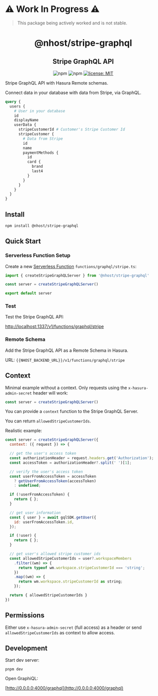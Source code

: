 <h1>⚠️ Work In Progress ⚠️</h1>

> This package being actively worked and is not stable.

<h1 align="center">@nhost/stripe-graphql</h1>
<h2 align="center">Stripe GraphQL API</h2>

<p align="center">
  <img alt="npm" src="https://img.shields.io/npm/v/@nhost/stripe-graphql">
  <img alt="npm" src="https://img.shields.io/npm/dm/@nhost/stripe-graphql">
  <a href="LICENSE">
    <img src="https://img.shields.io/badge/license-MIT-yellow.svg" alt="license: MIT" />
  </a>
</p>

Stripe GraphQL API with Hasura Remote schemas.

Connect data in your database with data from Stripe, via GraphQL.

```graphql
query {
  users {
    # User in your database
    id
    displayName
    userData {
      stripeCustomerId # Customer's Stripe Customer Id
      stripeCustomer {
        # Data from Stripe
        id
        name
        paymentMethods {
          id
          card {
            brand
            last4
          }
        }
      }
    }
  }
}
```

## Install

```bash
npm install @nhost/stripe-graphql
```

## Quick Start

### Serverless Function Setup

Create a new [Serverless Function](https://docs.nhost.io/platform/serverless-functions) `functions/graphql/stripe.ts`:

```js
import { createStripeGraphQLServer } from '@nhost/stripe-graphql'

const server = createStripeGraphQLServer()

export default server
```

### Test

Test the Stripe GraphQL API:

[http://localhost:1337/v1/functions/graphql/stripe](http://localhost:1337/v1/functions/graphql/stripe)

### Remote Schema

Add the Stripe GraphQL API as a Remote Schema in Hasura.

URL: `{{NHOST_BACKEND_URL}}/v1/functions/graphql/stripe`

## Context

Minimal example without a context. Only requests using the `x-hasura-admin-secret` header will work:

```js
const server = createStripeGraphQLServer()
```

You can provide a `context` function to the Stripe GraphQL Server.

You can return `allowedStripeCustomerIds`.

Realistic example:

```js
const server = createStripeGraphQLServer({
  context: ({ request }) => {

  // get the user's access token
  const authorizationHeader = request.headers.get('Authorization');
  const accessToken = authorizationHeader?.split(' ')[1];

  // verify the user's access token
  const userFromAccessToken = accessToken
    ? getUserFromAccessToken(accessToken)
    : undefined;

  if (!userFromAccessToken) {
    return { };
  }

  // get user information
  const { user } = await gqlSDK.getUser({
    id: userFromAccessToken.id,
  });

  if (!user) {
    return { };
  }

  // get user's allowed stripe customer ids
  const allowedStripeCustomerIds = user?.workspaceMembers
    .filter((wm) => {
      return typeof wm.workspace.stripeCustomerId === 'string';
    })
    .map((wm) => {
      return wm.workspace.stripeCustomerId as string;
    });

  return { allowedStripeCustomerIds }
})
```

## Permissions

Either use `x-hasura-admin-secret` (full access) as a header or send `allowedStripeCustomerIds` as context to allow access.

## Development

Start dev server:

```
pnpm dev
```

Open GraphiQL:

[http://0.0.0.0:4000/graphql](http://0.0.0.0:4000/graphql)
